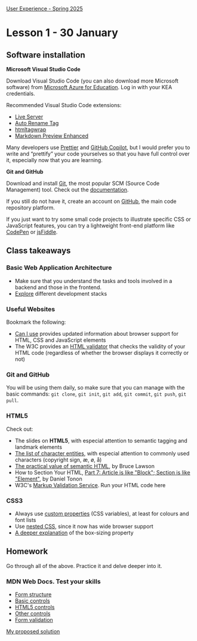 [User Experience - Spring 2025](https://github.com/arturomorarioja-kea/WD_UX_F25/blob/main/README.md)

# Lesson 1 - 30 January

## Software installation
**Microsoft Visual Studio Code**

Download Visual Studio Code (you can also download more Microsoft software) from [Microsoft Azure for Education](https://azureforeducation.microsoft.com/devtools). Log in with your KEA credentials.

Recommended Visual Studio Code extensions:
- [Live Server](https://marketplace.visualstudio.com/items?itemName=ritwickdey.LiveServer)
- [Auto Rename Tag](https://marketplace.visualstudio.com/items?itemName=formulahendry.auto-rename-tag)
- [htmltagwrap](https://marketplace.visualstudio.com/items?itemName=bradgashler.htmltagwrap)
- [Markdown Preview Enhanced](https://marketplace.visualstudio.com/items?itemName=shd101wyy.markdown-preview-enhanced)

Many developers use [Prettier](https://marketplace.visualstudio.com/items?itemName=esbenp.prettier-vscode) and [GitHub Copilot](https://marketplace.visualstudio.com/items?itemName=GitHub.copilot), but I would prefer you to write and “prettify” your code yourselves so that you have full control over it, especially now that you are learning.

**Git and GitHub**

Download and install [Git](https://git-scm.com/), the most popular SCM (Source Code Management) tool. Check out the [documentation](https://git-scm.com/doc).

If you still do not have it, create an account on [GitHub](https://github.com/), the main code repository platform.

If you just want to try some small code projects to illustrate specific CSS or JavaScript features, you can try a lightweight front-end platform like [CodePen](https://codepen.io/) or [jsFiddle](https://jsfiddle.net/).

## Class takeaways
### Basic Web Application Architecture
- Make sure that you understand the tasks and tools involved in a backend and those in the frontend.
- [Explore](https://fullscale.io/blog/top-5-tech-stacks/) different development stacks

### Useful Websites
Bookmark the following:
- [Can I use](https://caniuse.com/) provides updated information about browser support for HTML, CSS and JavaScript elements
- The W3C provides an [HTML validator](https://validator.w3.org/#validate_by_input) that checks the validity of your HTML code (regardless of whether the browser displays it correctly or not)

### Git and GitHub
You will be using them daily, so make sure that you can manage with the basic commands: `git clone`, `git init`, `git add`, `git commit`, `git push`, `git pull`. 

### HTML5
Check out:
- The slides on **HTML5**, with especial attention to semantic tagging and landmark elements
- [The list of character entities](https://html.spec.whatwg.org/multipage/named-characters.html), with especial attention to commonly used characters (copyright sign, æ, ø, å)
- [The practical value of semantic HTML](https://brucelawson.co.uk/2018/the-practical-value-of-semantic-html/), by Bruce Lawson
- How to Section Your HTML, [Part 7: Article is like "Block"; Section is like "Element"](https://css-tricks.com/how-to-section-your-html/#article-is-like-block-section-is-like-element), by Daniel Tonon
- W3C's [Markup Validation Service](https://validator.w3.org/). Run your HTML code here

### CSS3
- Always use [custom properties](https://developer.mozilla.org/en-US/docs/Web/CSS/Using_CSS_custom_properties) (CSS variables), at least for colours and font lists
- Use [nested CSS](https://developer.mozilla.org/en-US/docs/Web/CSS/CSS_nesting/Using_CSS_nesting), since it now has wide browser support
- [A deeper explanation](https://developer.mozilla.org/en-US/docs/Web/CSS/box-sizing) of the box-sizing property

## Homework
Go through all of the above. Practice it and delve deeper into it.

### MDN Web Docs. Test your skills
- [Form structure](https://developer.mozilla.org/en-US/docs/Learn/Forms/Test_your_skills:_Form_structure)
- [Basic controls](https://developer.mozilla.org/en-US/docs/Learn/Forms/Test_your_skills:_Basic_controls)
- [HTML5 controls](https://developer.mozilla.org/en-US/docs/Learn/Forms/Test_your_skills:_HTML5_controls)
- [Other controls](https://developer.mozilla.org/en-US/docs/Learn/Forms/Test_your_skills:_Other_controls)
- [Form validation](https://developer.mozilla.org/en-US/docs/Learn/Forms/Test_your_skills:_Form_validation)

[My proposed solution](https://codepen.io/collection/QWVQmY)

[### HTML5]: #
[Check out:]: #
[- The slides on **HTML5**, with especial attention to the difference between absolute and relative paths]: #
[- The HTML Form(https://codepen.io/arturomorarioja/pen/poQeRNL) code sample.]: #
